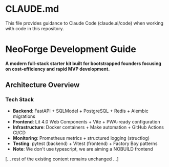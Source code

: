 # CLAUDE.md

This file provides guidance to Claude Code (claude.ai/code) when working with code in this repository.

# NeoForge Development Guide

**A modern full-stack starter kit built for bootstrapped founders focusing on cost-efficiency and rapid MVP development.**

## Architecture Overview

### Tech Stack
- **Backend**: FastAPI + SQLModel + PostgreSQL + Redis + Alembic migrations
- **Frontend**: Lit 4.0 Web Components + Vite + PWA-ready configuration  
- **Infrastructure**: Docker containers + Make automation + GitHub Actions CI/CD
- **Monitoring**: Prometheus metrics + structured logging (structlog)
- **Testing**: pytest (backend) + Vitest (frontend) + Factory Boy patterns
- **Note**: We don't use typescript, we are aiming a NOBUILD frontend

[... rest of the existing content remains unchanged ...]